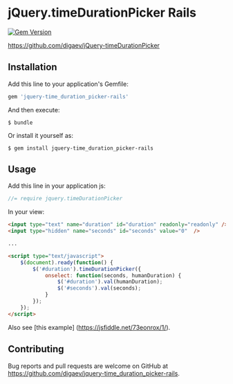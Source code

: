 # jQuery.timeDurationPicker Rails

[![Gem Version](https://badge.fury.io/rb/jquery-time_duration_picker-rails.svg)](https://badge.fury.io/rb/jquery-time_duration_picker-rails)

https://github.com/digaev/jQuery-timeDurationPicker

## Installation

Add this line to your application's Gemfile:

```ruby
gem 'jquery-time_duration_picker-rails'
```

And then execute:

    $ bundle

Or install it yourself as:

    $ gem install jquery-time_duration_picker-rails

## Usage

Add this line in your application js:

```js
//= require jquery.timeDurationPicker
```

In your view:

```html
<input type="text" name="duration" id="duration" readonly="readonly" />
<input type="hidden" name="seconds" id="seconds" value="0"  />

...

<script type="text/javascript">
    $(document).ready(function() {
        $('#duration').timeDurationPicker({
            onselect: function(seconds, humanDuration) {
                $('#duration').val(humanDuration);
                $('#seconds').val(seconds);
            }
        });
    });
</script>
```

Also see [this example] (https://jsfiddle.net/73eonrox/1/).

## Contributing

Bug reports and pull requests are welcome on GitHub at https://github.com/digaev/jquery-time_duration_picker-rails.
